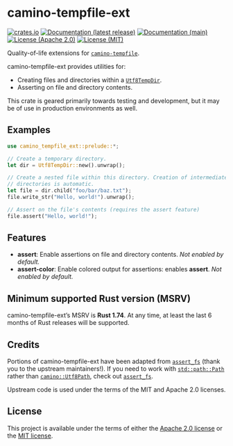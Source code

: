 <!-- cargo-sync-rdme title [[ -->
# camino-tempfile-ext
<!-- cargo-sync-rdme ]] -->
[![crates.io](https://img.shields.io/crates/v/camino-tempfile-ext.svg?logo=rust)](https://crates.io/crates/camino-tempfile-ext)
[![Documentation (latest release)](https://img.shields.io/badge/docs-latest%20version-brightgreen.svg)](https://docs.rs/camino-tempfile-ext)
[![Documentation (main)](https://img.shields.io/badge/docs-main-purple.svg)](https://camino-rs.github.io/camino-tempfile/rustdoc/camino_tempfile_ext/)
[![License (Apache 2.0)](https://img.shields.io/badge/license-Apache-green.svg)](LICENSE-APACHE)
[![License (MIT)](https://img.shields.io/badge/license-MIT-green.svg)](LICENSE-MIT)
<!-- cargo-sync-rdme rustdoc [[ -->
Quality-of-life extensions for [`camino-tempfile`].

camino-tempfile-ext provides utilities for:

* Creating files and directories within a [`Utf8TempDir`].
* Asserting on file and directory contents.

This crate is geared primarily towards testing and development, but it may
be of use in production environments as well.

## Examples

````rust
use camino_tempfile_ext::prelude::*;

// Create a temporary directory.
let dir = Utf8TempDir::new().unwrap();

// Create a nested file within this directory. Creation of intermediate
// directories is automatic.
let file = dir.child("foo/bar/baz.txt");
file.write_str("Hello, world!").unwrap();

// Assert on the file's contents (requires the assert feature)
file.assert("Hello, world!");
````

## Features

* **assert**: Enable assertions on file and directory contents. *Not enabled by default.*
* **assert-color**: Enable colored output for assertions: enables **assert**. *Not enabled by default.*

## Minimum supported Rust version (MSRV)

camino-tempfile-ext’s MSRV is **Rust 1.74**. At any time, at least the last
6 months of Rust releases will be supported.

## Credits

Portions of camino-tempfile-ext have been adapted from [`assert_fs`] (thank
you to the upstream maintainers!). If you need to work with
[`std::path::Path`](https://doc.rust-lang.org/nightly/std/path/struct.Path.html) rather than [`camino::Utf8Path`](https://docs.rs/camino/1.1.9/camino/struct.Utf8Path.html), check out
[`assert_fs`].

Upstream code is used under the terms of the MIT and Apache 2.0 licenses.

[`camino-tempfile`]: https://docs.rs/camino-tempfile/1.4.0/camino_tempfile/index.html
[`Utf8TempDir`]: https://docs.rs/camino-tempfile/1.4.0/camino_tempfile/dir/struct.Utf8TempDir.html
[`assert_fs`]: https://crates.io/crates/assert_fs
<!-- cargo-sync-rdme ]] -->

## License

This project is available under the terms of either the [Apache 2.0 license](LICENSE-APACHE) or the [MIT
license](LICENSE-MIT).
